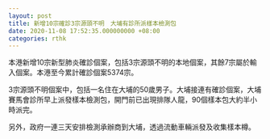 ```yaml
---
layout: post
title: 新增10宗確診3宗源頭不明　大埔有診所派樣本檢測包
date: 2020-11-08 17:52:35.000000000 +08:00
categories: rthk
---
```


本港新增10宗新型肺炎確診個案，包括3宗源頭不明的本地個案，其餘7宗屬於輸入個案。本港至今累計確診個案5374宗。

3宗源頭不明個案中，包括一名住在大埔的50歲男子。大埔接連有確診個案，大埔賽馬會診所早上派發樣本檢測包，開門前已出現排隊人龍，90個樣本包大約半小時派完。

另外，政府一連三天安排檢測承辦商到大埔，透過流動車輛派發及收集樣本樽。
